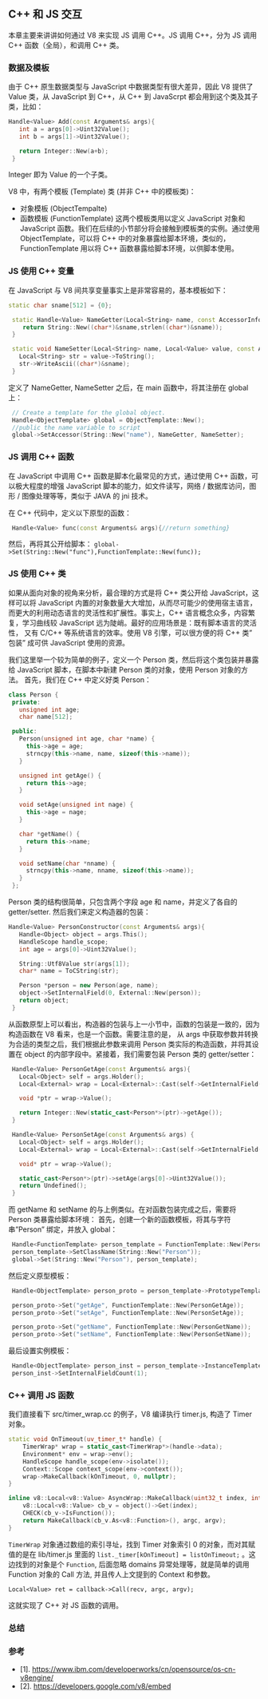 ## C++ 和 JS 交互
本章主要来讲讲如何通过 V8 来实现 JS 调用 C++。JS 调用 C++，分为 JS 调用 C++ 函数（全局），和调用 C++ 类。


### 数据及模板
由于 C++ 原生数据类型与 JavaScript 中数据类型有很大差异，因此 V8 提供了 Value 类，从 JavaScript 到 C++，从 C++ 到 JavaScrpt 都会用到这个类及其子类，比如：
```c++
Handle<Value> Add(const Arguments& args){
   int a = args[0]->Uint32Value(); 
   int b = args[1]->Uint32Value(); 

   return Integer::New(a+b); 
 }
```
Integer 即为 Value 的一个子类。

V8 中，有两个模板 (Template) 类 (并非 C++ 中的模板类)：
- 对象模板 (ObjectTempalte) 
- 函数模板 (FunctionTemplate)
这两个模板类用以定义 JavaScript 对象和 JavaScript 函数。我们在后续的小节部分将会接触到模板类的实例。通过使用
ObjectTemplate，可以将 C++ 中的对象暴露给脚本环境，类似的，FunctionTemplate 用以将 C++
函数暴露给脚本环境，以供脚本使用。


### JS 使用 C++ 变量
在 JavaScript 与 V8 间共享变量事实上是非常容易的，基本模板如下：
```c++
static char sname[512] = {0}; 

 static Handle<Value> NameGetter(Local<String> name, const AccessorInfo& info) {
    return String::New((char*)&sname,strlen((char*)&sname)); 
 } 

 static void NameSetter(Local<String> name, Local<Value> value, const AccessorInfo& info) {
   Local<String> str = value->ToString(); 
   str->WriteAscii((char*)&sname); 
 }
```
定义了 NameGetter, NameSetter 之后，在 main 函数中，将其注册在 global 上：
```c++
 // Create a template for the global object. 
 Handle<ObjectTemplate> global = ObjectTemplate::New(); 
 //public the name variable to script 
 global->SetAccessor(String::New("name"), NameGetter, NameSetter); 

```

### JS 调用 C++ 函数
在 JavaScript 中调用 C++ 函数是脚本化最常见的方式，通过使用 C++ 函数，可以极大程度的增强 JavaScript 脚本的能力，如文件读写，网络 / 数据库访问，图形 / 图像处理等等，类似于 JAVA 的 jni 技术。

在 C++ 代码中，定义以下原型的函数：
```c++
 Handle<Value> func(const Arguments& args){//return something}
```
然后，再将其公开给脚本：
`global->Set(String::New("func"),FunctionTemplate::New(func));`

### JS 使用 C++ 类
如果从面向对象的视角来分析，最合理的方式是将 C++ 类公开给 JavaScript，这样可以将 JavaScript
内置的对象数量大大增加，从而尽可能少的使用宿主语言，而更大的利用动态语言的灵活性和扩展性。事实上，C++ 
语言概念众多，内容繁复，学习曲线较 JavaScript 远为陡峭。最好的应用场景是：既有脚本语言的灵活性，
又有 C/C++ 等系统语言的效率。使用 V8 引擎，可以很方便的将 C++ 类” 包装” 成可供 JavaScript 使用的资源。

我们这里举一个较为简单的例子，定义一个 Person 类，然后将这个类包装并暴露给 JavaScript 脚本，在脚本中新建 Person 类的对象，使用 Person 对象的方法。
首先，我们在 C++ 中定义好类 Person：
```c++
class Person { 
 private: 
   unsigned int age; 
   char name[512]; 

 public: 
   Person(unsigned int age, char *name) {
     this->age = age; 
     strncpy(this->name, name, sizeof(this->name)); 
   } 

   unsigned int getAge() {
     return this->age;
   } 

   void setAge(unsigned int nage) {
     this->age = nage;
   } 

   char *getName() {
     return this->name;
   } 

   void setName(char *nname) {
     strncpy(this->name, nname, sizeof(this->name));
   } 
 };
```
Person 类的结构很简单，只包含两个字段 age 和 name，并定义了各自的 getter/setter. 然后我们来定义构造器的包装：
```c++
Handle<Value> PersonConstructor(const Arguments& args){
   Handle<Object> object = args.This(); 
   HandleScope handle_scope; 
   int age = args[0]->Uint32Value(); 

   String::Utf8Value str(args[1]); 
   char* name = ToCString(str); 

   Person *person = new Person(age, name); 
   object->SetInternalField(0, External::New(person)); 
   return object; 
 }
```
从函数原型上可以看出，构造器的包装与上一小节中，函数的包装是一致的，因为构造函数在 V8 看来，也是一个函数。需要注意的是，
从 args 中获取参数并转换为合适的类型之后，我们根据此参数来调用 Person 类实际的构造函数，并将其设置在 object 
的内部字段中。紧接着，我们需要包装 Person 类的 getter/setter：
```c++
 Handle<Value> PersonGetAge(const Arguments& args){
   Local<Object> self = args.Holder(); 
   Local<External> wrap = Local<External>::Cast(self->GetInternalField(0)); 

   void *ptr = wrap->Value(); 

   return Integer::New(static_cast<Person*>(ptr)->getAge()); 
 } 

 Handle<Value> PersonSetAge(const Arguments& args) {
   Local<Object> self = args.Holder(); 
   Local<External> wrap = Local<External>::Cast(self->GetInternalField(0)); 

   void* ptr = wrap->Value(); 

   static_cast<Person*>(ptr)->setAge(args[0]->Uint32Value()); 
   return Undefined();
 }
 ```
而 getName 和 setName 的与上例类似。在对函数包装完成之后，需要将 Person 类暴露给脚本环境：
首先，创建一个新的函数模板，将其与字符串”Person” 绑定，并放入 global：
```c++
 Handle<FunctionTemplate> person_template = FunctionTemplate::New(PersonConstructor); 
 person_template->SetClassName(String::New("Person")); 
 global->Set(String::New("Person"), person_template);
```
然后定义原型模板：
```c++
 Handle<ObjectTemplate> person_proto = person_template->PrototypeTemplate(); 

 person_proto->Set("getAge", FunctionTemplate::New(PersonGetAge)); 
 person_proto->Set("setAge", FunctionTemplate::New(PersonSetAge)); 

 person_proto->Set("getName", FunctionTemplate::New(PersonGetName)); 
 person_proto->Set("setName", FunctionTemplate::New(PersonSetName));
```
最后设置实例模板：
```c++
 Handle<ObjectTemplate> person_inst = person_template->InstanceTemplate(); 
 person_inst->SetInternalFieldCount(1);
```

### C++ 调用 JS 函数
我们直接看下 src/timer_wrap.cc 的例子，V8 编译执行 timer.js, 构造了 Timer 对象。

```c++
static void OnTimeout(uv_timer_t* handle) {
    TimerWrap* wrap = static_cast<TimerWrap*>(handle->data);
    Environment* env = wrap->env();
    HandleScope handle_scope(env->isolate());
    Context::Scope context_scope(env->context());
    wrap->MakeCallback(kOnTimeout, 0, nullptr);
}

inline v8::Local<v8::Value> AsyncWrap::MakeCallback(uint32_t index, int argc, v8::Local<v8::Value>* argv) {
    v8::Local<v8::Value> cb_v = object()->Get(index);
    CHECK(cb_v->IsFunction());
    return MakeCallback(cb_v.As<v8::Function>(), argc, argv);
}
```
`TimerWrap` 对象通过数组的索引寻址，找到 Timer 对象索引 0 的对象，而对其赋值的是在 lib/timer.js 里面的
`list._timer[kOnTimeout] = listOnTimeout;` 。这边找到的对象是个 `Function`,
后面忽略 domains 异常处理等，就是简单的调用 Function 对象的 Call 方法, 并且传人上文提到的 Context 和参数。

`Local<Value> ret = callback->Call(recv, argc, argv);`

这就实现了 C++ 对 JS 函数的调用。

### 总结


### 参考
- [1]. https://www.ibm.com/developerworks/cn/opensource/os-cn-v8engine/
- [2]. https://developers.google.com/v8/embed
